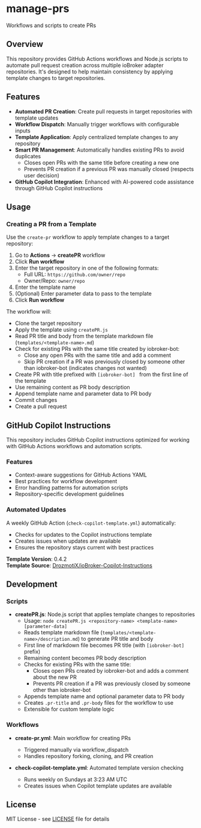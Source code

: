 # manage-prs
Workflows and scripts to create PRs

## Overview

This repository provides GitHub Actions workflows and Node.js scripts to automate pull request creation across multiple ioBroker adapter repositories. It's designed to help maintain consistency by applying template changes to target repositories.

## Features

- **Automated PR Creation**: Create pull requests in target repositories with template updates
- **Workflow Dispatch**: Manually trigger workflows with configurable inputs
- **Template Application**: Apply centralized template changes to any repository
- **Smart PR Management**: Automatically handles existing PRs to avoid duplicates
  - Closes open PRs with the same title before creating a new one
  - Prevents PR creation if a previous PR was manually closed (respects user decision)
- **GitHub Copilot Integration**: Enhanced with AI-powered code assistance through GitHub Copilot instructions

## Usage

### Creating a PR from a Template

Use the `create-pr` workflow to apply template changes to a target repository:

1. Go to **Actions** → **createPR** workflow
2. Click **Run workflow**
3. Enter the target repository in one of the following formats:
   - Full URL: `https://github.com/owner/repo`
   - Owner/Repo: `owner/repo`
4. Enter the template name
5. (Optional) Enter parameter data to pass to the template
6. Click **Run workflow**

The workflow will:
- Clone the target repository
- Apply the template using `createPR.js`
- Read PR title and body from the template markdown file (`templates/<template-name>.md`)
- Check for existing PRs with the same title created by iobroker-bot:
  - Close any open PRs with the same title and add a comment
  - Skip PR creation if a PR was previously closed by someone other than iobroker-bot (indicates changes not wanted)
- Create PR with title prefixed with `[iobroker-bot] ` from the first line of the template
- Use remaining content as PR body description
- Append template name and parameter data to PR body
- Commit changes
- Create a pull request

## GitHub Copilot Instructions

This repository includes GitHub Copilot instructions optimized for working with GitHub Actions workflows and automation scripts.

### Features
- Context-aware suggestions for GitHub Actions YAML
- Best practices for workflow development
- Error handling patterns for automation scripts
- Repository-specific development guidelines

### Automated Updates
A weekly GitHub Action (`check-copilot-template.yml`) automatically:
- Checks for updates to the Copilot instructions template
- Creates issues when updates are available
- Ensures the repository stays current with best practices

**Template Version**: 0.4.2  
**Template Source**: [DrozmotiX/ioBroker-Copilot-Instructions](https://github.com/DrozmotiX/ioBroker-Copilot-Instructions)

## Development

### Scripts

- **createPR.js**: Node.js script that applies template changes to repositories
  - Usage: `node createPR.js <repository-name> <template-name> [parameter-data]`
  - Reads template markdown file (`templates/<template-name>/description.md`) to generate PR title and body
  - First line of markdown file becomes PR title (with `[iobroker-bot] ` prefix)
  - Remaining content becomes PR body description
  - Checks for existing PRs with the same title:
    - Closes open PRs created by iobroker-bot and adds a comment about the new PR
    - Prevents PR creation if a PR was previously closed by someone other than iobroker-bot
  - Appends template name and optional parameter data to PR body
  - Creates `.pr-title` and `.pr-body` files for the workflow to use
  - Extensible for custom template logic

### Workflows

- **create-pr.yml**: Main workflow for creating PRs
  - Triggered manually via workflow_dispatch
  - Handles repository forking, cloning, and PR creation
  
- **check-copilot-template.yml**: Automated template version checking
  - Runs weekly on Sundays at 3:23 AM UTC
  - Creates issues when Copilot template updates are available

## License

MIT License - see [LICENSE](LICENSE) file for details
